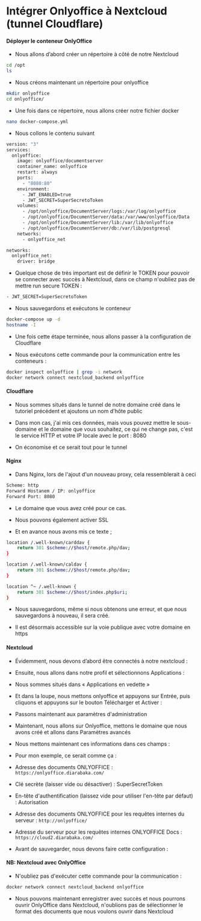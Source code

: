# Intégrer Onlyoffice à Nextcloud (tunnel Cloudflare)

#### Déployer le conteneur OnlyOffice

- Nous allons d’abord créer un répertoire à côté de notre Nextcloud

```sh
cd /opt
ls
```

- Nous créons maintenant un répertoire pour onlyoffice

```sh
mkdir onlyoffice
cd onlyoffice/
```

- Une fois dans ce répertoire, nous allons créer notre fichier docker

```sh
nano docker-compose.yml
```

- Nous collons le contenu suivant

```sh
version: "3"
services:
  onlyoffice:
    image: onlyoffice/documentserver
    container_name: onlyoffice
    restart: always
    ports:
      - "8080:80"
    environment:
      - JWT_ENABLED=true
      - JWT_SECRET=SuperSecretoToken
    volumes:
      - /opt/onlyoffice/DocumentServer/logs:/var/log/onlyoffice
      - /opt/onlyoffice/DocumentServer/data:/var/www/onlyoffice/Data
      - /opt/onlyoffice/DocumentServer/lib:/var/lib/onlyoffice
      - /opt/onlyoffice/DocumentServer/db:/var/lib/postgresql
    networks:
      - onlyoffice_net

networks:
  onlyoffice_net:
    driver: bridge
```

- Quelque chose de très important est de définir le TOKEN pour pouvoir se connecter avec succès à Nextcloud, dans ce champ n'oubliez pas de mettre run secure TOKEN :

```sh
- JWT_SECRET=SuperSecretoToken
```

- Nous sauvegardons et exécutons le conteneur

```sh
docker-compose up -d
hostname -I
```

- Une fois cette étape terminée, nous allons passer à la configuration de Cloudflare

- Nous exécutons cette commande pour la communication entre les conteneurs :

```sh
docker inspect onlyoffice | grep -i network
docker network connect nextcloud_backend onlyoffice
```

#### Cloudflare

- Nous sommes situés dans le tunnel de notre domaine créé dans le tutoriel précédent et ajoutons un nom d'hôte public

- Dans mon cas, j'ai mis ces données, mais vous pouvez mettre le sous-domaine et le domaine que vous souhaitez, ce qui ne change pas, c'est le service HTTP et votre IP locale avec le port : 8080

- On économise et ce serait tout pour le tunnel

#### Nginx

- Dans Nginx, lors de l'ajout d'un nouveau proxy, cela ressemblerait à ceci

```sh
Scheme: http
Forward Hostanem / IP: onlyoffice
Forward Port: 8080
```

- Le domaine que vous avez créé pour ce cas.

- Nous pouvons également activer SSL

- Et en avance nous avons mis ce texte ;

```sh
location /.well-known/carddav {
    return 301 $scheme://$host/remote.php/dav;
}

location /.well-known/caldav {
    return 301 $scheme://$host/remote.php/dav;
}

location ^~ /.well-known {
    return 301 $scheme://$host/index.php$uri;
}
```

- Nous sauvegardons, même si nous obtenons une erreur, et que nous sauvegardons à nouveau, il sera créé.

- Il est désormais accessible sur la voie publique avec votre domaine en https

#### Nextcloud

- Évidemment, nous devons d’abord être connectés à notre nextcloud :

- Ensuite, nous allons dans notre profil et sélectionnons Applications :

- Nous sommes situés dans « Applications en vedette »

- Et dans la loupe, nous mettons onlyoffice et appuyons sur Entrée, puis cliquons et appuyons sur le bouton Télécharger et Activer :

- Passons maintenant aux paramètres d'administration

- Maintenant, nous allons sur Onlyoffice, mettons le domaine que nous avons créé et allons dans Paramètres avancés

- Nous mettons maintenant ces informations dans ces champs :

- Pour mon exemple, ce serait comme ça :

- Adresse des documents ONLYOFFICE : `https://onlyoffice.diarabaka.com/`

- Clé secrète (laisser vide ou désactiver) : SuperSecretToken

- En-tête d'authentification (laissez vide pour utiliser l'en-tête par défaut) : Autorisation

- Adresse des documents ONLYOFFICE pour les requêtes internes du serveur : `http://onlyoffice/`

- Adresse du serveur pour les requêtes internes ONLYOFFICE Docs : `https://cloud2.diarabaka.com/`

- Avant de sauvegarder, nous devons faire cette configuration :

#### NB: Nextcloud avec OnlyOffice

- N'oubliez pas d'exécuter cette commande pour la communication :

```sh
docker network connect nextcloud_backend onlyoffice
```

- Nous pouvons maintenant enregistrer avec succès et nous pourrons ouvrir OnlyOffice dans Nextcloud, n'oublions pas de sélectionner le format des documents que nous voulons ouvrir dans Nextcloud
